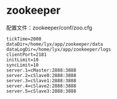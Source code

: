 # zookeeper

配置文件：zookeeper/conf/zoo.cfg

```
tickTime=2000
dataDir=/home/lyx/app/zookeeper/data
dataLogDir=/home/lyx/app/zookeeper/logs
clientPort=2181
initLimit=10
syncLimit=10
server.1=cMaster:2888:3888
server.2=cSlave0:2888:3888
server.3=cSlave1:2888:3888
server.4=cSlave2:2888:3888
server.5=cSlave3:2888:3888
```

